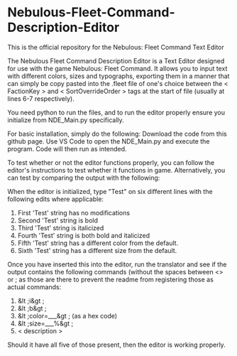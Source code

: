 # Nebulous-Fleet-Command-Description-Editor
This is the official repository for the Nebulous: Fleet Command Text Editor

The Nebulous Fleet Command Description Editor is a Text Editor designed for use with the game Nebulous: Fleet Command. It allows you to input text with different colors, sizes and typographs, exporting them in a manner that can simply be copy pasted into the .fleet file of one's choice between the < FactionKey > and < SortOverrideOrder > tags at the start of file (usually at lines 6-7 respectively).

You need python to run the files, and to run the editor properly ensure you initialize from NDE_Main.py specifically.

For basic installation, simply do the following:
Download the code from this github page.
Use VS Code to open the NDE_Main.py and execute the program.
Code will then run as intended.

To test whether or not the editor functions properly, you can follow the editor's instructions to test whether it functions in game. Alternatively, you can test by comparing the output with the following:

When the editor is initialized, type "Test" on six different lines with the following edits where applicable:
1. First 'Test' string has no modifications
2. Second 'Test' string is bold
3. Third 'Test' string is italicized
4. Fourth 'Test' string is both bold and italicized
5. Fifth 'Test' string has a different color from the default.
6. Sixth 'Test' string has a different size from the default.

Once you have inserted this into the editor, run the translator and see if the output contains the following commands (without the spaces between <> or ; as those are there to prevent the readme from registering those as actual commands:

1. &lt ;i&gt ;
2. &lt ;b&gt ;
3. &lt ;color=___&gt ; (as a hex code)
4. &lt ;size=___%&gt ;
5. < description >

Should it have all five of those present, then the editor is working properly.
